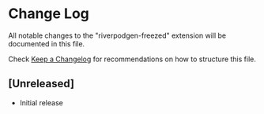 # Change Log

All notable changes to the "riverpodgen-freezed" extension will be documented in this file.

Check [Keep a Changelog](http://keepachangelog.com/) for recommendations on how to structure this file.

## [Unreleased]

- Initial release
